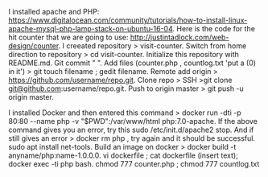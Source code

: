 I installed apache and PHP: https://www.digitalocean.com/community/tutorials/how-to-install-linux-apache-mysql-php-lamp-stack-on-ubuntu-16-04.
Here is the code for the hit counter that we are going to use: http://justintadlock.com/web-design/counter.
I creeated repository > visit-counter.
Switch from home direction to repository > cd visit-counter.
Initialize this repository with README.md.
Git commit " ".
Add files (counter.php , countlog.txt 'put a (0) in it') > git touch filename ; gedit filename.
Remote add origin > https://github.com/username/repo.git.
Clone repo > SSH >git clone git@github.com:username/repo.git.
Push to origin master > git push -u origin master.

 I installed Docker and then entered this command > docker run -dti -p 80:80 --name php -v "$PWD":/var/www/html php:7.0-apache.
If the above command gives you an error, try this sudo /etc/init.d/apache2 stop.
And if still gives an error > docker rm php , try again and it should be successful.
sudo apt install net-tools.
Build an image on docker > docker build -t anyname/php:name-1.0.0.0.
   vi dockerfile ; cat dockerfile (insert text); docker exec -ti php bash.
 chmod 777 counter.php ; chmod 777 countlog.txt
